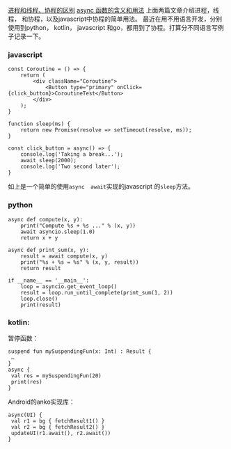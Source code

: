[进程和线程、协程的区别](http://www.cnblogs.com/lxmhhy/p/6041001.html)
[async 函数的含义和用法](http://www.ruanyifeng.com/blog/2015/05/async.html)
上面两篇文章介绍进程，线程， 和协程，以及javascript中协程的简单用法。
最近在用不用语言开发，分别使用到python， kotlin， javascript 和go，都用到了协程。打算分不同语言写例子记录一下。

### javascript
```
const Coroutine = () => {
    return (
        <div className="Coroutine">
            <Button type="primary" onClick={click_button}>CoroutineTest</Button>
        </div>
    );
}

function sleep(ms) {
    return new Promise(resolve => setTimeout(resolve, ms));
}

const click_button = async() => {
    console.log('Taking a break...');
    await sleep(2000);
    console.log('Two second later');
}
```
如上是一个简单的使用`async  await`实现的javascript 的`sleep`方法。

### python
```
async def compute(x, y):
    print("Compute %s + %s ..." % (x, y))
    await asyncio.sleep(1.0)
    return x + y

async def print_sum(x, y):
    result = await compute(x, y)
    print("%s + %s = %s" % (x, y, result))
    return result

if __name__ == '__main__':
    loop = asyncio.get_event_loop()
    result = loop.run_until_complete(print_sum(1, 2))
    loop.close()
    print(result)
```

### kotlin:
暂停函数：
```
suspend fun mySuspendingFun(x: Int) : Result {
 …
}
async {
 val res = mySuspendingFun(20)
 print(res)
}
```

Android的anko实现库：
```
async(UI) {
 val r1 = bg { fetchResult1() }
 val r2 = bg { fetchResult2() }
 updateUI(r1.await(), r2.await())
}   
```
